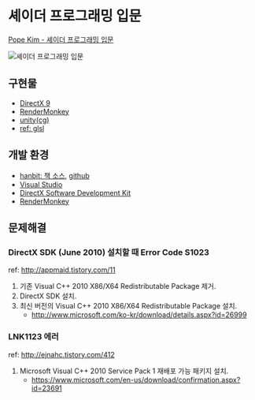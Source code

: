 # 셰이더 프로그래밍 입문

[Pope Kim - 셰이더 프로그래밍 입문](http://www.hanbit.co.kr/store/books/look.php?p_code=B8421024205)

![셰이더 프로그래밍 입문](http://image.hanbit.co.kr/cover/_m_1949m.gif)

## 구현물

- [DirectX 9](directx/)
- [RenderMonkey](rendermonkey/)
- [unity(cg)](unity/)
- [ref: glsl](https://github.com/if1live/glsl_example)

## 개발 환경

- [hanbit: 책 소스](http://www.hanbit.co.kr/exam/1949/source.zip), [github](https://github.com/popekim/ShaderPrimerKR)
- [Visual Studio](http://www.visualstudio.com/downloads/download-visual-studio-vs)
- [DirectX Software Development Kit](http://www.microsoft.com/en-us/download/details.aspx?id=6812)
- [RenderMonkey](http://developer.amd.com/tools-and-sdks/archive/legacy-cpu-gpu-tools/rendermonkey-toolsuite/)

## 문제해결

### DirectX SDK (June 2010) 설치할 때 Error Code S1023

ref: http://appmaid.tistory.com/11

1. 기존 Visual C++ 2010 X86/X64 Redistributable Package 제거.
2. DirectX SDK 설치.
3. 최신 버전의 Visual C++ 2010 X86/X64 Redistributable Package 설치.
    - http://www.microsoft.com/ko-kr/download/details.aspx?id=26999

### LNK1123 에러

ref: http://ejnahc.tistory.com/412

1. Microsoft Visual C++ 2010 Service Pack 1 재배포 가능 패키지 설치.
    - https://www.microsoft.com/en-us/download/confirmation.aspx?id=23691
